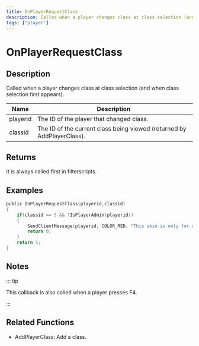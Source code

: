 ```yaml
---
title: OnPlayerRequestClass
description: Called when a player changes class at class selection (and when class selection first appears).
tags: ["player"]
---
```


# OnPlayerRequestClass

<TagLinks />

## Description

Called when a player changes class at class selection (and when class selection first appears).

| Name     | Description                                                            |
| -------- | ---------------------------------------------------------------------- |
| playerid | The ID of the player that changed class.                               |
| classid  | The ID of the current class being viewed (returned by AddPlayerClass). |

## Returns

It is always called first in filterscripts.

## Examples

```c
public OnPlayerRequestClass(playerid,classid)
{
    if(classid == 3 && !IsPlayerAdmin(playerid))
    {
        SendClientMessage(playerid, COLOR_RED, "This skin is only for admins!");
        return 0;
    }
    return 1;
}
```

## Notes

::: tip

This callback is also called when a player presses F4.

:::

## Related Functions

- AddPlayerClass: Add a class.
